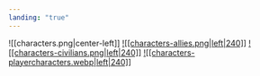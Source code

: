 ```yaml
---
landing: "true"
---
```

![[characters.png|center-left]]
<a href="World/Characters/Allies/Allies.md">![[characters-allies.png|left|240]]</a>
<a href="World/Characters/Civilians/Civilians.md">![[characters-civilians.png|left|240]]</a>
<a href="World/Characters/Player Characters/Player Characters.md">![[characters-playercharacters.webp|left|240]]</a>